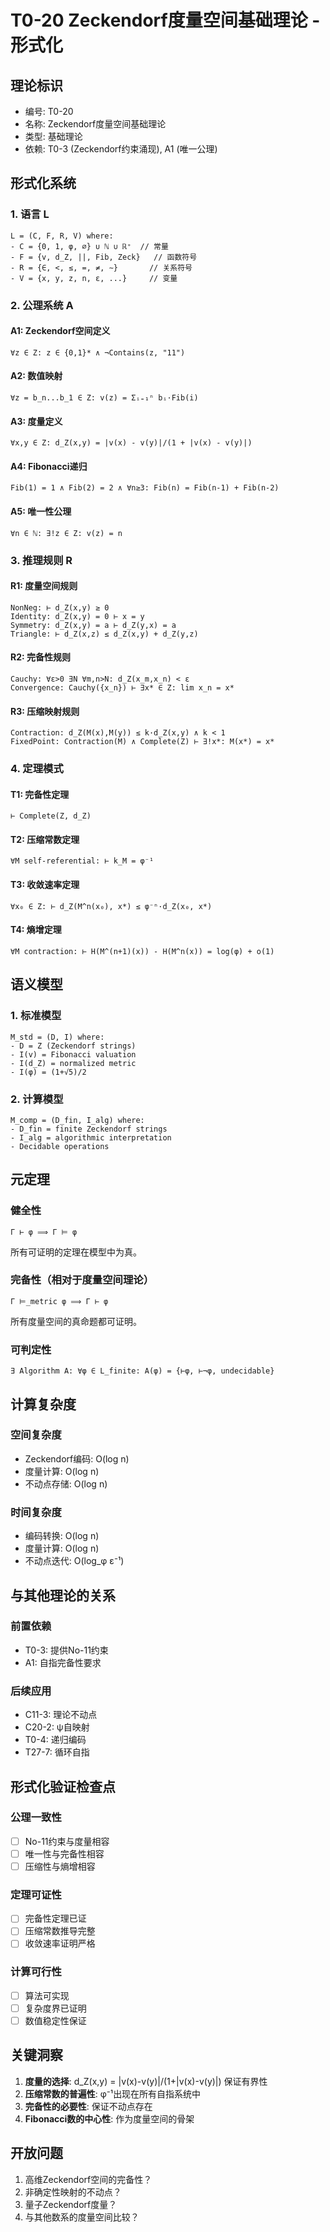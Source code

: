 # T0-20 Zeckendorf度量空间基础理论 - 形式化

## 理论标识
- 编号: T0-20
- 名称: Zeckendorf度量空间基础理论
- 类型: 基础理论
- 依赖: T0-3 (Zeckendorf约束涌现), A1 (唯一公理)

## 形式化系统

### 1. 语言 L

```
L = (C, F, R, V) where:
- C = {0, 1, φ, ∅} ∪ ℕ ∪ ℝ⁺  // 常量
- F = {v, d_Z, ||, Fib, Zeck}   // 函数符号
- R = {∈, <, ≤, =, ≠, ∼}       // 关系符号
- V = {x, y, z, n, ε, ...}     // 变量
```

### 2. 公理系统 A

#### A1: Zeckendorf空间定义
```
∀z ∈ Z: z ∈ {0,1}* ∧ ¬Contains(z, "11")
```

#### A2: 数值映射
```
∀z = b_n...b_1 ∈ Z: v(z) = Σᵢ₌₁ⁿ bᵢ·Fib(i)
```

#### A3: 度量定义
```
∀x,y ∈ Z: d_Z(x,y) = |v(x) - v(y)|/(1 + |v(x) - v(y)|)
```

#### A4: Fibonacci递归
```
Fib(1) = 1 ∧ Fib(2) = 2 ∧ ∀n≥3: Fib(n) = Fib(n-1) + Fib(n-2)
```

#### A5: 唯一性公理
```
∀n ∈ ℕ: ∃!z ∈ Z: v(z) = n
```

### 3. 推理规则 R

#### R1: 度量空间规则
```
NonNeg: ⊢ d_Z(x,y) ≥ 0
Identity: d_Z(x,y) = 0 ⊢ x = y
Symmetry: d_Z(x,y) = a ⊢ d_Z(y,x) = a
Triangle: ⊢ d_Z(x,z) ≤ d_Z(x,y) + d_Z(y,z)
```

#### R2: 完备性规则
```
Cauchy: ∀ε>0 ∃N ∀m,n>N: d_Z(x_m,x_n) < ε
Convergence: Cauchy({x_n}) ⊢ ∃x* ∈ Z: lim x_n = x*
```

#### R3: 压缩映射规则
```
Contraction: d_Z(M(x),M(y)) ≤ k·d_Z(x,y) ∧ k < 1
FixedPoint: Contraction(M) ∧ Complete(Z) ⊢ ∃!x*: M(x*) = x*
```

### 4. 定理模式

#### T1: 完备性定理
```
⊢ Complete(Z, d_Z)
```

#### T2: 压缩常数定理
```
∀M self-referential: ⊢ k_M = φ⁻¹
```

#### T3: 收敛速率定理
```
∀x₀ ∈ Z: ⊢ d_Z(M^n(x₀), x*) ≤ φ⁻ⁿ·d_Z(x₀, x*)
```

#### T4: 熵增定理
```
∀M contraction: ⊢ H(M^(n+1)(x)) - H(M^n(x)) = log(φ) + o(1)
```

## 语义模型

### 1. 标准模型
```
M_std = (D, I) where:
- D = Z (Zeckendorf strings)
- I(v) = Fibonacci valuation
- I(d_Z) = normalized metric
- I(φ) = (1+√5)/2
```

### 2. 计算模型
```
M_comp = (D_fin, I_alg) where:
- D_fin = finite Zeckendorf strings
- I_alg = algorithmic interpretation
- Decidable operations
```

## 元定理

### 健全性
```
Γ ⊢ φ ⟹ Γ ⊨ φ
```
所有可证明的定理在模型中为真。

### 完备性（相对于度量空间理论）
```
Γ ⊨_metric φ ⟹ Γ ⊢ φ
```
所有度量空间的真命题都可证明。

### 可判定性
```
∃ Algorithm A: ∀φ ∈ L_finite: A(φ) = {⊢φ, ⊢¬φ, undecidable}
```

## 计算复杂度

### 空间复杂度
- Zeckendorf编码: O(log n)
- 度量计算: O(log n)
- 不动点存储: O(log n)

### 时间复杂度
- 编码转换: O(log n)
- 度量计算: O(log n)
- 不动点迭代: O(log_φ ε⁻¹)

## 与其他理论的关系

### 前置依赖
- T0-3: 提供No-11约束
- A1: 自指完备性要求

### 后续应用
- C11-3: 理论不动点
- C20-2: ψ自映射
- T0-4: 递归编码
- T27-7: 循环自指

## 形式化验证检查点

### 公理一致性
- [ ] No-11约束与度量相容
- [ ] 唯一性与完备性相容
- [ ] 压缩性与熵增相容

### 定理可证性
- [ ] 完备性定理已证
- [ ] 压缩常数推导完整
- [ ] 收敛速率证明严格

### 计算可行性
- [ ] 算法可实现
- [ ] 复杂度界已证明
- [ ] 数值稳定性保证

## 关键洞察

1. **度量的选择**: d_Z(x,y) = |v(x)-v(y)|/(1+|v(x)-v(y)|) 保证有界性
2. **压缩常数的普遍性**: φ⁻¹出现在所有自指系统中
3. **完备性的必要性**: 保证不动点存在
4. **Fibonacci数的中心性**: 作为度量空间的骨架

## 开放问题

1. 高维Zeckendorf空间的完备性？
2. 非确定性映射的不动点？
3. 量子Zeckendorf度量？
4. 与其他数系的度量空间比较？